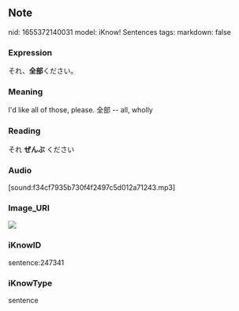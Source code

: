 ## Note
nid: 1655372140031
model: iKnow! Sentences
tags: 
markdown: false

### Expression
それ、<b>全部</b>ください。

### Meaning
I'd like all of those, please.
全部 -- all, wholly

### Reading
それ <b>ぜんぶ</b> ください

### Audio
[sound:f34cf7935b730f4f2497c5d012a71243.mp3]

### Image_URI
<img src="185b806e32645fb2dc7ad26137373315.jpg">

### iKnowID
sentence:247341

### iKnowType
sentence
